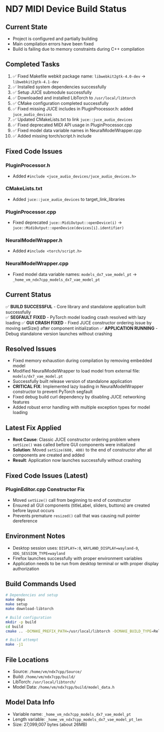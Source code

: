 # ND7 MIDI Device Build Status

## Current State
- Project is configured and partially building
- Main compilation errors have been fixed
- Build is failing due to memory constraints during C++ compilation

## Completed Tasks
1. ✅ Fixed Makefile webkit package name: `libwebkit2gtk-4.0-dev` → `libwebkit2gtk-4.1-dev`
2. ✅ Installed system dependencies successfully
3. ✅ Setup JUCE submodule successfully 
4. ✅ Downloaded and installed LibTorch to `/usr/local/libtorch`
5. ✅ CMake configuration completed successfully
6. ✅ Fixed missing JUCE includes in PluginProcessor.h: added `juce_audio_devices`
7. ✅ Updated CMakeLists.txt to link `juce::juce_audio_devices`
8. ✅ Fixed deprecated MIDI API usage in PluginProcessor.cpp
9. ✅ Fixed model data variable names in NeuralModelWrapper.cpp
10. ✅ Added missing torch/script.h include

## Fixed Code Issues

### PluginProcessor.h
- Added `#include <juce_audio_devices/juce_audio_devices.h>`

### CMakeLists.txt  
- Added `juce::juce_audio_devices` to target_link_libraries

### PluginProcessor.cpp
- Fixed deprecated `juce::MidiOutput::openDevice(i)` → `juce::MidiOutput::openDevice(devices[i].identifier)`

### NeuralModelWrapper.h
- Added `#include <torch/script.h>`

### NeuralModelWrapper.cpp
- Fixed model data variable names: `models_dx7_vae_model_pt` → `_home_vm_ndx7cpp_models_dx7_vae_model_pt`

## Current Status
✅ **BUILD SUCCESSFUL** - Core library and standalone application built successfully  
✅ **SEGFAULT FIXED** - PyTorch model loading crash resolved with lazy loading
✅ **GUI CRASH FIXED** - Fixed JUCE constructor ordering issue by moving setSize() after component initialization
✅ **APPLICATION RUNNING** - Debug standalone version launches without crashing

## Resolved Issues
- Fixed memory exhaustion during compilation by removing embedded model
- Modified NeuralModelWrapper to load model from external file: `models/dx7_vae_model.pt`
- Successfully built release version of standalone application
- **CRITICAL FIX**: Implemented lazy loading in NeuralModelWrapper constructor to prevent PyTorch segfault
- Fixed debug build curl dependency by disabling JUCE networking features
- Added robust error handling with multiple exception types for model loading

## Latest Fix Applied
- **Root Cause**: Classic JUCE constructor ordering problem where `setSize()` was called before GUI components were initialized
- **Solution**: Moved `setSize(600, 400)` to the end of constructor after all components are created and added
- **Result**: Application now launches successfully without crashing

## Fixed Code Issues (Latest)

### PluginEditor.cpp Constructor Fix
- Moved `setSize()` call from beginning to end of constructor
- Ensured all GUI components (titleLabel, sliders, buttons) are created before layout occurs
- Prevents premature `resized()` call that was causing null pointer dereference

## Environment Notes
- Desktop session uses: `DISPLAY=:0`, `WAYLAND_DISPLAY=wayland-0`, `XDG_SESSION_TYPE=wayland`
- Firefox launches successfully with proper environment variables
- Application needs to be run from desktop terminal or with proper display authorization

## Build Commands Used
```bash
# Dependencies and setup
make deps
make setup  
make download-libtorch

# Build configuration
mkdir -p build
cd build
cmake .. -DCMAKE_PREFIX_PATH=/usr/local/libtorch -DCMAKE_BUILD_TYPE=Release

# Build attempt
make -j1
```

## File Locations
- Source: `/home/vm/ndx7cpp/Source/`
- Build: `/home/vm/ndx7cpp/build/`
- LibTorch: `/usr/local/libtorch/`
- Model Data: `/home/vm/ndx7cpp/build/model_data.h`

## Model Data Info
- Variable name: `_home_vm_ndx7cpp_models_dx7_vae_model_pt`
- Length variable: `_home_vm_ndx7cpp_models_dx7_vae_model_pt_len` 
- Size: 27,099,007 bytes (about 26MB)